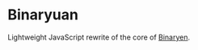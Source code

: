 # Binaryuan

Lightweight JavaScript rewrite of the core of [Binaryen][].

[Binaryen]: https://github.com/WebAssembly/binaryen
